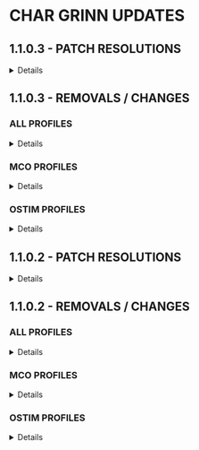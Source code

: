 # CHAR GRINN UPDATES

## 1.1.0.3 - PATCH RESOLUTIONS
<details>

__Male Hair & Beards__  
*Rebuilt Bodyslide to apply proper hair & beard options for male NPCs*  

__Large Gemstones in Inventory__  
*Patches & fixes didn't work for all gems, removed ENB light mods until fix is built & applied*  

</details>

## 1.1.0.3 - REMOVALS / CHANGES

### ALL PROFILES
<details>

--- 
#### ADDITIONS  
---  
**+SoS Uncloaked**  

--- 
#### REMOVALS  
---  
**-ENB Particle Lights for Gemstones**  
**-ENB Particle Lights for ENB SE - Paragon Gems**  
**-ENB Light Inventory Fix (ELIF)**  
**-ENBLights Plus ELIF Compatibility**  
**-Giant gem on the menu fix**  

---  
#### UPDATES  
---  
**>Updated Unofficial Skyrim Special Edition Patch v4.2.9alpha**  
**>Updated Unofficial Skyrim Creation Club Content Patch v7.7**  
**>Updated Dynamic Activation Key v1.02**  
**>Updated Conditional Expressions v1.27**  
**>Updated Conditional Expressions for NPCs v1.28**  
**>Updated Caliente's Beautiful Bodies Enhancer CBBE v.2.0.1**  
**>Updated DynDOLOD 3.00 Alpha-148**  
**>Updated DynDOLOD Resource SE 3.00 vAlpha-45**  
**>Updated Char Grinn BodySlide Output**  
**>Updated Char Grinn DynDOLOD Output**  
**>Updated Char Grinn Main Menu Profile Wallpapers**  

</details>

### MCO PROFILES
<details>

--- 
#### IN PROGRESS
---  

</details>

### OSTIM PROFILES
<details>

--- 
#### IN PROGRESS
---  

</details>


## 1.1.0.2 - PATCH RESOLUTIONS
<details>

__CC Camping Supplies__  
*Square flames*

__Large Campfire__  
*Square smoke*

__Ancano__  
*Missing robes*

__Companion Hall Wall__  
*Wrong texture; removed*

__CG-TorchLevel-Patch__  
*Adjusted brightness, color, flicker, & radius*

__Dark Forests of Skyrim__  
*Disappearing trees, performance*

__CG-BaldNPCs-Patch__  
*Random bald NPCs*

__Smithing Progress Bar__  
*Overlapping progress bar*

__Elden Parry & Counter__  
*Unable to Bash*

__Myrwatch__  
*Floating, moving items*  

__Honeyside Thane of Riften__  
*Missing NobleShelf05 in multiple locations*  

__SOS Genital Slider__  
*Added functionality back to RaceMenu*  

__ENB Inventory Light Fix__  
*Large gemstones in inventory*
</details>

## 1.1.0.2 - REMOVALS / CHANGES

### ALL PROFILES
<details>

--- 
#### ADDITIONS  
---  
**+All Dead Trees**  
**+Tamrielic Grass for ENB Compliex Grass** 
**+Universal Arrow Tracer**  
**+Myrwatch Statics**  
**+ZZJay's Wardrobe 3BA**  
**+[Christine] Dragon Berserkr**  
**+[Christine] Dragon Marauder**  
**+[Christine] Dragon Slaughter**  
**+[Christine] Gladiatorae Pack**  
**+[Christine] Venom Blade Maiden**  
**+[NINI] Cristal See-through**  
**+[NINI] Defied**  
**+[NINI] Karlstein**  
**+[NINI] Red Nose**  
**+The Wilds by HRT_WRX**  
*Custom track for Char Grinn*

--- 
#### REMOVALS  
---  
**-Realistic Grass Field**  
**-Dark Forests of Skyrim**  
**-Dark Forests of Skyrim: Solstheim Apocalypse**  
**-Elden Counter**  
**-Elden Parry**  
**-Precision Elden Parry Compatability toml**  
**-Stop on Slash: SSE**  
**-Steady Block: Block Animation Fix**  
**-Skyrim's Dead**  
**-Gallows of Skyrim**  
**-CBBE SMP**  
**-Autoscaler Disabler**  
**-Honeyside Thane of Riften**  
**-Vivid Landscapes Whiterun Parallax**  
**-Know Your Enemy: Traits and Resistances**

---  
#### UPDATES  
---  
**>Enabled XPMSE.esp**  
**>New Sunhelm Notifications Preset**  
**>Updated Gore v1.524**  
**>Updated Particle Patch for ENB v1.26**  
**>Updated Dynamic Key Activation v1.02**  
**>Updated Katana: Journey in the Shadows v2.0.1**  
**>Updated Immersive Equipment Displays v1.73 (IED)**  
**>Updated IED: NSFA64v2 Preset**  
*Built from scratch; hides accessories when nude / underwear*  
**>Updated Char Grinn Bodyslide Output**  
**>Updated Char Grinn DynDOLOD Output**  **Updated Char Grinn Grass Output**  
**>Updated Char Grinn Grass Cache Output**  
**>Updated Char Grinn Texgen Output**  
**>Updated Char Grinn xLOD Output**  
**>Updated ENB v0.494**  
**>Updated NO HOPE ENB**  
</details>

### MCO PROFILES
<details>

--- 
#### REMOVALS  
---  
**-Timed Block - Hellblade**
</details>

### OSTIM PROFILES
<details>

--- 
#### ADDITIONS  
---  
**+Bikini Mage Robes Replacer**  
**+[Christine] High Priestess Bikini**  
**+Resqueeze: TAWOBA Blades**    
**+Resqueeze: TAWOBA Dwarven**  
**+Resqueeze: TAWOBA Dragonbone**  
**+Resqueeze: TAWOBA Steel Armor Top 07**  
</details>
